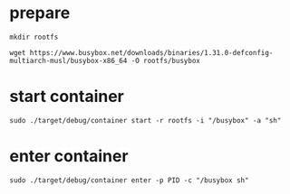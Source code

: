 #   prepare
```shell
mkdir rootfs

wget https://www.busybox.net/downloads/binaries/1.31.0-defconfig-multiarch-musl/busybox-x86_64 -O rootfs/busybox 
```
#  start container

```shell
sudo ./target/debug/container start -r rootfs -i "/busybox" -a "sh"
```

#   enter container

```shell
sudo ./target/debug/container enter -p PID -c "/busybox sh"
```
